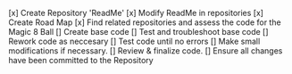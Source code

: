 [x] Create Repository 'ReadMe'
[x] Modify ReadMe in repositories
[x] Create Road Map
[x] Find related repositories and assess the code for the Magic 8 Ball
[] Create base code
[] Test and troubleshoot base code
[] Rework code as neccesary
[] Test code until no errors
[] Make small modifications if necessary.
[] Review & finalize code.
[] Ensure all changes have been committed to the Repository

